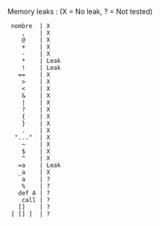 Memory leaks : (X = No leak, ? = Not tested)

	 nombre  | X
	    ,    | X
	    @    | X
	    +    | X
	    -    | X
	    *    | Leak
	    !    | Leak
	   ==    | X
	    >    | X
	    <    | X
	    &    | X
	    |    | X
	    ?    | X
	    {    | X
	    }    | X
	    .    | X
	  "..."  | X
	    ~    | X
	    $    | X
	    ^    | X
	   =a    | Leak
	   _a    | X
	    a    | ?
	    %    | ?
	   def A | ?
	    call | ?
	   []    | ?
	 [ [] ]  | ?

